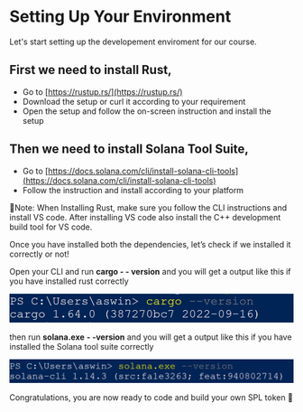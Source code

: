 # Setting Up Your Environment

Let's start setting up the developement enviroment for our course.

## First we need to install Rust,

- Go to [https://rustup.rs/](https://rustup.rs/)
- Download the setup or curl it according to your requirement
- Open the setup and follow the on-screen instruction and install the setup

## Then we need to install Solana Tool Suite,

- Go to [https://docs.solana.com/cli/install-solana-cli-tools](https://docs.solana.com/cli/install-solana-cli-tools)
- Follow the instruction and install according to your platform

🧵Note: When Installing Rust, make sure you follow the CLI instructions and install VS code. After installing VS code also install the C++ development build tool for VS code.

Once you have installed both the dependencies, let’s check if we installed it correctly or not!

Open your CLI and run **cargo - - version** and you will get a output like this if you have installed rust correctly

![](https://github.com/0xmetaschool/Learning-Projects/blob/main/assests_for_all/Create%20your%20own%20Solana%20token%20in%20just%2010%20mins/1.%20Let's%20Get%20Started/3.%20Setting%20up%20your%20environment%201.webp?raw=true)

then run **solana.exe** **\- -version** and you will get a output like this if you have installed the Solana tool suite correctly

![](https://github.com/0xmetaschool/Learning-Projects/blob/main/assests_for_all/Create%20your%20own%20Solana%20token%20in%20just%2010%20mins/1.%20Let's%20Get%20Started/3.%20Setting%20up%20your%20environment%202.webp?raw=true)

Congratulations, you are now ready to code and build your own SPL token 🎉
